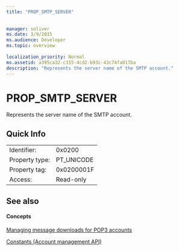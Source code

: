 ```yaml
---
title: "PROP_SMTP_SERVER"
 
 
manager: soliver
ms.date: 3/9/2015
ms.audience: Developer
ms.topic: overview
 
localization_priority: Normal
ms.assetid: a395ca32-c315-4cd2-b93c-43c74fa017ba
description: "Represents the server name of the SMTP account."
---
```


# PROP_SMTP_SERVER

Represents the server name of the SMTP account.
  
## Quick Info

|||
|:-----|:-----|
|Identifier:  <br/> |0x0200  <br/> |
|Property type:  <br/> |PT_UNICODE  <br/> |
|Property tag:  <br/> |0x0200001F  <br/> |
|Access:  <br/> |Read-only  <br/> |
   
## See also

#### Concepts

[Managing message downloads for POP3 accounts](managing-message-downloads-for-pop3-accounts.md)
  
[Constants (Account management API)](constants-account-management-api.md)

